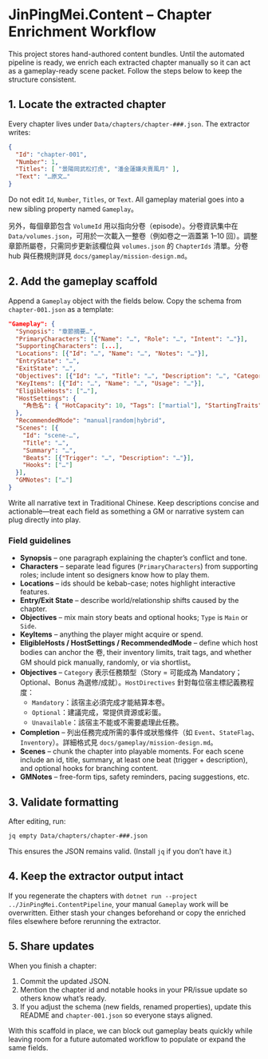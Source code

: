 # JinPingMei.Content – Chapter Enrichment Workflow

This project stores hand-authored content bundles. Until the automated pipeline is ready, we enrich each extracted chapter manually so it can act as a gameplay-ready scene packet. Follow the steps below to keep the structure consistent.

## 1. Locate the extracted chapter

Every chapter lives under `Data/chapters/chapter-###.json`. The extractor writes:

```json
{
  "Id": "chapter-001",
  "Number": 1,
  "Titles": [ "景陽岡武松打虎", "潘金蓮嫌夫賣風月" ],
  "Text": "…原文…"
}
```

Do not edit `Id`, `Number`, `Titles`, or `Text`. All gameplay material goes into a new sibling property named `Gameplay`。

另外，每個章節包含 `VolumeId` 用以指向分卷（episode）。分卷資訊集中在 `Data/volumes.json`，可用於一次載入一整卷（例如卷之一涵蓋第 1–10 回）。調整章節所屬卷，只需同步更新該欄位與 `volumes.json` 的 `ChapterIds` 清單。分卷 hub 與任務規則詳見 `docs/gameplay/mission-design.md`。

## 2. Add the gameplay scaffold

Append a `Gameplay` object with the fields below. Copy the schema from `chapter-001.json` as a template:

```json
"Gameplay": {
  "Synopsis": "章節摘要…",
  "PrimaryCharacters": [{"Name": "…", "Role": "…", "Intent": "…"}],
  "SupportingCharacters": [...],
  "Locations": [{"Id": "…", "Name": "…", "Notes": "…"}],
  "EntryState": "…",
  "ExitState": "…",
  "Objectives": [{"Id": "…", "Title": "…", "Description": "…", "Category": "Story|Optional|Bonus", "HostDirectives": {"宿主": "Mandatory|Optional|Unavailable"}, "Completion": [{"Type": "Event", "Id": "…"}]}],
  "KeyItems": [{"Id": "…", "Name": "…", "Usage": "…"}],
  "EligibleHosts": ["…"],
  "HostSettings": {
    "角色名": { "HotCapacity": 10, "Tags": ["martial"], "StartingTraits": ["…"], "Notes": "…" }
  },
  "RecommendedMode": "manual|random|hybrid",
  "Scenes": [{
    "Id": "scene-…",
    "Title": "…",
    "Summary": "…",
    "Beats": [{"Trigger": "…", "Description": "…"}],
    "Hooks": ["…"]
  }],
  "GMNotes": ["…"]
}
```

Write all narrative text in Traditional Chinese. Keep descriptions concise and actionable—treat each field as something a GM or narrative system can plug directly into play.

### Field guidelines

- **Synopsis** – one paragraph explaining the chapter’s conflict and tone.
- **Characters** – separate lead figures (`PrimaryCharacters`) from supporting roles; include intent so designers know how to play them.
- **Locations** – ids should be kebab-case; notes highlight interactive features.
- **Entry/Exit State** – describe world/relationship shifts caused by the chapter.
- **Objectives** – mix main story beats and optional hooks; `Type` is `Main` or `Side`.
- **KeyItems** – anything the player might acquire or spend.
- **EligibleHosts / HostSettings / RecommendedMode** – define which host bodies can anchor the 卷, their inventory limits, trait tags, and whether GM should pick manually, randomly, or via shortlist。
- **Objectives** – `Category` 表示任務類型（Story = 可能成為 Mandatory；Optional、Bonus 為選修/成就）。`HostDirectives` 針對每位宿主標記義務程度：
  - `Mandatory`：該宿主必須完成才能結算本卷。
  - `Optional`：建議完成，常提供資源或彩蛋。
  - `Unavailable`：該宿主不能或不需要處理此任務。
- **Completion** – 列出任務完成所需的事件或狀態條件（如 `Event`、`StateFlag`、`Inventory`）。詳細格式見 `docs/gameplay/mission-design.md`。
- **Scenes** – chunk the chapter into playable moments. For each scene include an id, title, summary, at least one beat (trigger + description), and optional hooks for branching content.
- **GMNotes** – free-form tips, safety reminders, pacing suggestions, etc.

## 3. Validate formatting

After editing, run:

```bash
jq empty Data/chapters/chapter-###.json
```

This ensures the JSON remains valid. (Install `jq` if you don’t have it.)

## 4. Keep the extractor output intact

If you regenerate the chapters with `dotnet run --project ../JinPingMei.ContentPipeline`, your manual `Gameplay` work will be overwritten. Either stash your changes beforehand or copy the enriched files elsewhere before rerunning the extractor.

## 5. Share updates

When you finish a chapter:

1. Commit the updated JSON.
2. Mention the chapter id and notable hooks in your PR/issue update so others know what’s ready.
3. If you adjust the schema (new fields, renamed properties), update this README and `chapter-001.json` so everyone stays aligned.

With this scaffold in place, we can block out gameplay beats quickly while leaving room for a future automated workflow to populate or expand the same fields.
